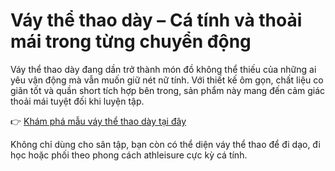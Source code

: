 # Váy thể thao dày – Cá tính và thoải mái trong từng chuyển động

Váy thể thao dày đang dần trở thành món đồ không thể thiếu của những ai yêu vận động mà vẫn muốn giữ nét nữ tính. Với thiết kế ôm gọn, chất liệu co giãn tốt và quần short tích hợp bên trong, sản phẩm này mang đến cảm giác thoải mái tuyệt đối khi luyện tập.

👉 [Khám phá mẫu váy thể thao dày tại đây](https://phamphusport.com/vay-the-thao-day-sport/)

Không chỉ dùng cho sân tập, bạn còn có thể diện váy thể thao để đi dạo, đi học hoặc phối theo phong cách athleisure cực kỳ cá tính.
